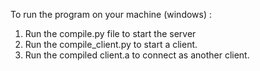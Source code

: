 To run the program on your machine (windows) :
1. Run the compile.py file to start the server
2. Run the compile_client.py to start a client.
3. Run the compiled client.a to connect as another client.
